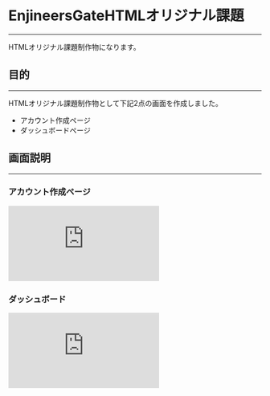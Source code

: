 # EnjineersGateHTMLオリジナル課題
***

HTMLオリジナル課題制作物になります。

## 目的
***

HTMLオリジナル課題制作物として下記2点の画面を作成しました。

- アカウント作成ページ
- ダッシュボードページ
  
## 画面説明
***

### アカウント作成ページ

![image](https://github.com/makikouhei/originalhtml/blob/main/pages-register.html)

### ダッシュボード
![image](https://github.com/makikouhei/originalhtml/blob/main/pages-blank.html)
